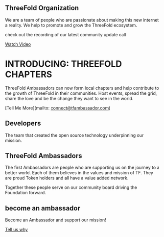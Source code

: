 <!-- threefold organization sec -->

## ThreeFold Organization

We are a team of people who are passionate about making this new internet a reality. We help to promote and grow the ThreeFold ecosystem.

check out the recording of our latest community update call

[Watch Video](https://www.youtube.com/embed/vLNpDDIvOFU)

<!-- CTA Sec -->                                                                      
# INTRODUCING: THREEFOLD CHAPTERS

ThreeFold Ambassadors can now form local chapters and help contribute to the growth of ThreeFold in their communities. Host events, spread the grid, share the love and be the change they want to see in the world.

[Tell Me More](mailto: connect@tfambassador.com)

<!-- Developers sec -->
## Developers

The team that created the open source technology underpinning our mission.

<!-- ambassdors sec -->
## ThreeFold Ambassadors

The first Ambassadors are people who are supporting us on the journey to a better world. Each of them believes in the values and mission of TF. They are proud Token holders and all have a value added network.

Together these people serve on our community board driving the Foundation forward.

<!-- Become an ambassador -->
## become an ambassador

Become an Ambassador and support our mission!

[Tell us why](mailto:connect@tfambassador.com)